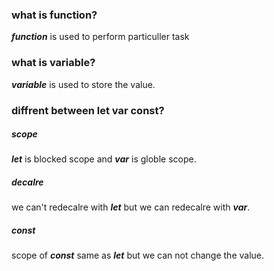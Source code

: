 ### what is function?
***function*** is used to perform particuller task

### what is variable?
***variable*** is used to store the value.


### diffrent between let var const?
##### scope
***let*** is blocked scope and ***var*** is globle scope.

##### decalre
we can't redecalre with ***let*** but we can redecalre with ***var***.

##### const
scope of ***const*** same as ***let*** but we can not change the value.


